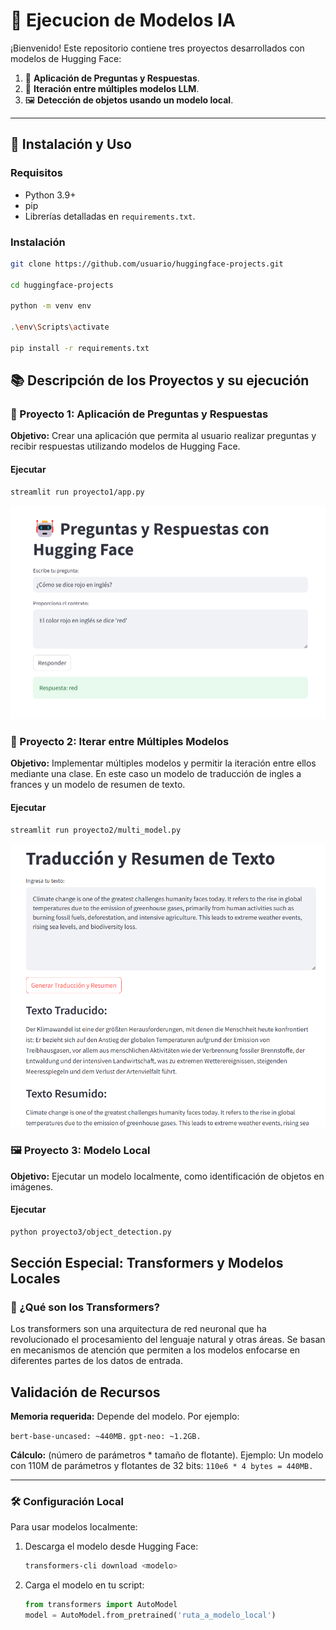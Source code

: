 # 🤖 Ejecucion de Modelos IA

¡Bienvenido! Este repositorio contiene tres proyectos desarrollados con modelos de Hugging Face:

1. 🧠 **Aplicación de Preguntas y Respuestas**.
2. 🔄 **Iteración entre múltiples modelos LLM**.
3. 🖼️ **Detección de objetos usando un modelo local**.

---

## 🚀 Instalación y Uso

### Requisitos
- Python 3.9+
- pip
- Librerías detalladas en `requirements.txt`.

### Instalación

```bash
git clone https://github.com/usuario/huggingface-projects.git

cd huggingface-projects

python -m venv env

.\env\Scripts\activate

pip install -r requirements.txt
```

## 📚 Descripción de los Proyectos y su ejecución

### 🧠 Proyecto 1: Aplicación de Preguntas y Respuestas
**Objetivo:** Crear una aplicación que permita al usuario realizar preguntas y recibir respuestas utilizando modelos de Hugging Face.


#### Ejecutar
```bash
streamlit run proyecto1/app.py
```
![alt text](image.png)


### 🔄 Proyecto 2: Iterar entre Múltiples Modelos
**Objetivo:** Implementar múltiples modelos y permitir la iteración entre ellos mediante una clase. 
En este caso un modelo de traducción de ingles a frances y un modelo de resumen de texto.

#### Ejecutar
```bash
streamlit run proyecto2/multi_model.py
```
![alt text](image-1.png)


### 🖼️ Proyecto 3: Modelo Local
**Objetivo:** Ejecutar un modelo localmente, como identificación de objetos en imágenes.
#### Ejecutar
```bash
python proyecto3/object_detection.py
```


## Sección Especial: Transformers y Modelos Locales

### 🤔 ¿Qué son los Transformers?

Los transformers son una arquitectura de red neuronal que ha revolucionado el procesamiento del lenguaje natural y otras áreas. Se basan en mecanismos de atención que permiten a los modelos enfocarse en diferentes partes de los datos de entrada.


## Validación de Recursos

**Memoria requerida:** Depende del modelo. Por ejemplo:

`bert-base-uncased: ~440MB.`
`gpt-neo: ~1.2GB.`

**Cálculo:** (número de parámetros * tamaño de flotante). Ejemplo:
Un modelo con 110M de parámetros y flotantes de 32 bits: `110e6 * 4 bytes = 440MB.`

---

### 🛠️ Configuración Local

Para usar modelos localmente:

1. Descarga el modelo desde Hugging Face:

    ```bash
    transformers-cli download <modelo>
    ```

2. Carga el modelo en tu script:

    ```python
    from transformers import AutoModel
    model = AutoModel.from_pretrained('ruta_a_modelo_local')
    ```